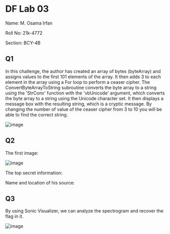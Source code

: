 # DF Lab 03
Name: M. Osama Irfan

Roll No: 21k-4772

Section: BCY-4B
## Q1
In this challenge, the author has created an array of bytes (byteArray) and assigns values to the first 101 elements of the array. It then adds 3 to each element in the array using a For loop to perform a ceaser cipher. The ConvertByteArrayToString subroutine converts the byte array to a string using the 'StrConv' function with the 'vbUnicode' argument, which converts the byte array to a string using the Unicode character set. It then displays a message box with the resulting string, which is a cryptic message. By changing the number of value of the ceaser cipher from 3 to 10 you will be able to find the correct string.

![image](https://user-images.githubusercontent.com/115397536/230839920-7d9f1764-281a-4fcc-8a16-76a005c42324.png)

## Q2
The first image:

![image](https://user-images.githubusercontent.com/115397536/230850681-258f2e6b-9aab-4ee6-a7dc-4cc47f56aa88.png)

The top secret information:

Name and location of his source:

## Q3
By using Sonic Visualizer, we can analyze the spectrogram and recover the flag in it.

![image](https://user-images.githubusercontent.com/115397536/230852880-98810b79-576e-4ac4-a93b-faf7b9b40f73.png)
